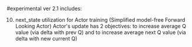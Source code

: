 #experimental ver 2.1 includes:

10. next_state utilization for Actor training (Simplified model-free Forward Looking Actor)
Actor's update has 2 objectives: to increase average Q value (via delta with prev Q) and to increase average next Q value (via delta with new current Q)
